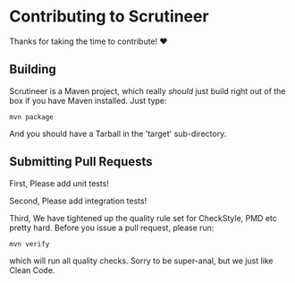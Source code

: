 # Contributing to Scrutineer

Thanks for taking the time to contribute! :heart:

## Building

Scrutineer is a Maven project, which really _should_ just build right out of the box if you have Maven installed.  Just type:

```
mvn package
```

And you should have a Tarball in the 'target' sub-directory.

## Submitting Pull Requests

First, Please add unit tests!

Second, Please add integration tests!

Third, We have tightened up the quality rule set for CheckStyle, PMD etc pretty hard.  Before you issue a pull request, please run:

```
mvn verify
```

which will run all quality checks.  Sorry to be super-anal, but we just like Clean Code.
